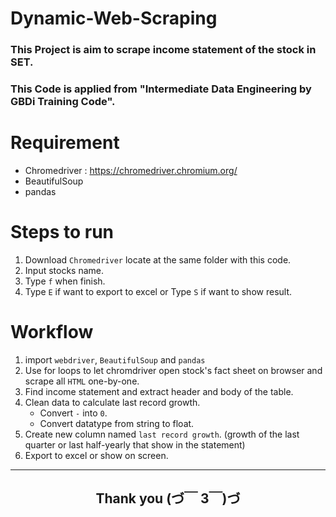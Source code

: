 # Dynamic-Web-Scraping
### This Project is aim to scrape income statement of the stock in SET.
### This Code is applied from "Intermediate Data Engineering by GBDi Training Code".

# Requirement
- Chromedriver : https://chromedriver.chromium.org/
- BeautifulSoup
- pandas

# Steps to run
1. Download `Chromedriver` locate at the same folder with this code.
2. Input stocks name.
3. Type `f` when finish.
4. Type `E` if want to export to excel or Type `S` if want to show result.

# Workflow
1. import `webdriver`, `BeautifulSoup` and `pandas`
2. Use for loops to let chromdriver open stock's fact sheet on browser and scrape all `HTML` one-by-one.
3. Find income statement and extract header and body of the table.
4. Clean data to calculate last record growth.
    - Convert `-` into `0`.
    - Convert datatype from string to float.
5. Create new column named `last record growth`. (growth of the last quarter or last half-yearly that show in the statement)
6. Export to excel or show on screen.
---
<h2><div align="center">Thank you (づ￣ 3￣)づ</div></h2>
